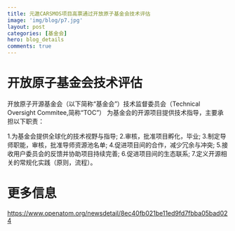 ```yaml
---
title: 元遨CARSMOS项目高票通过开放原子基金会技术评估
image: 'img/blog/p7.jpg'
layout: post
categories: [基金会]
hero: blog_details
comments: true
---
```



# 开放原子基金会技术评估

开放原子开源基金会（以下简称“基金会”）技术监督委员会（Technical Oversight Commitee,简称“TOC”）
为基金会的开源项目提供技术指导，主要承担以下职责：

1.为基金会提供全球化的技术视野与指导;
2.审核，批准项目孵化，毕业;
3.制定导师职能，审核，批准导师资源池名单;
4.促进项目间的合作，减少冗余与冲突;
5.接收用户委员会的反馈并协助项目持续完善;
6.促进项目间的生态联系;
7.定义开源相关的常规化实践（原则，流程）。


# 更多信息

https://www.openatom.org/newsdetail/8ec40fb021be11ed9fd7fbba05bad024

